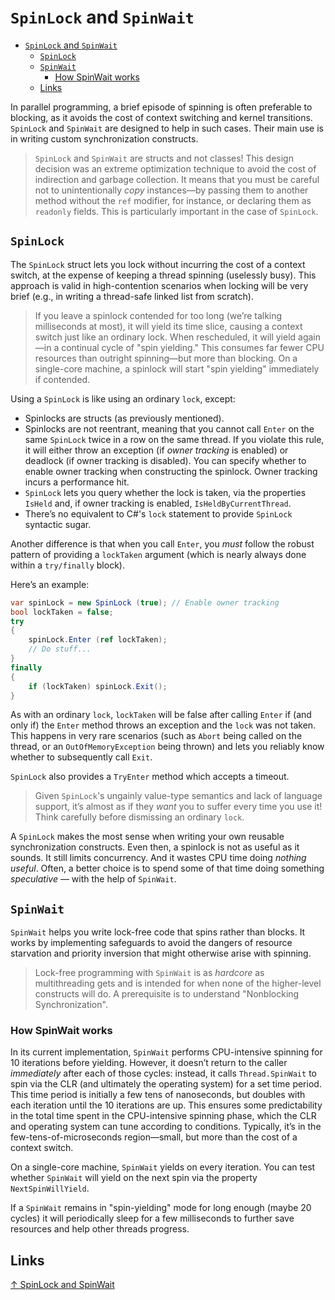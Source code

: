 # `SpinLock` and `SpinWait`

- [`SpinLock` and `SpinWait`](#spinlock-and-spinwait)
  - [`SpinLock`](#spinlock)
  - [`SpinWait`](#spinwait)
    - [How SpinWait works](#how-spinwait-works)
  - [Links](#links)

In parallel programming, a brief episode of spinning is often preferable to blocking, as it avoids the cost of context switching and kernel transitions. `SpinLock` and `SpinWait` are designed to help in such cases. Their main use is in writing custom synchronization constructs.

> `SpinLock` and `SpinWait` are structs and not classes! This design decision was an extreme optimization technique to avoid the cost of indirection and garbage collection. It means that you must be careful not to unintentionally *copy* instances—by passing them to another method without the `ref` modifier, for instance, or declaring them as `readonly` fields. This is particularly important in the case of `SpinLock`.

## `SpinLock`

The `SpinLock` struct lets you lock without incurring the cost of a context switch, at the expense of keeping a thread spinning (uselessly busy). This approach is valid in high-contention scenarios when locking will be very brief (e.g., in writing a thread-safe linked list from scratch).

> If you leave a spinlock contended for too long (we’re talking milliseconds at most), it will yield its time slice, causing a context switch just like an ordinary lock. When rescheduled, it will yield again—in a continual cycle of "spin yielding." This consumes far fewer CPU resources than outright spinning—but more than blocking. On a single-core machine, a spinlock will start "spin yielding" immediately if contended.

Using a `SpinLock` is like using an ordinary `lock`, except:

- Spinlocks are structs (as previously mentioned).
- Spinlocks are not reentrant, meaning that you cannot call `Enter` on the same `SpinLock` twice in a row on the same thread. If you violate this rule, it will either throw an exception (if *owner tracking* is enabled) or deadlock (if owner tracking is disabled). You can specify whether to enable owner tracking when constructing the spinlock. Owner tracking incurs a performance hit.
- `SpinLock` lets you query whether the lock is taken, via the properties `IsHeld` and, if owner tracking is enabled, `IsHeldByCurrentThread`.
- There’s no equivalent to C#'s `lock` statement to provide `SpinLock` syntactic sugar.

Another difference is that when you call `Enter`, you *must* follow the robust pattern of providing a `lockTaken` argument (which is nearly always done within a `try/finally` block).

Here’s an example:

```csharp
var spinLock = new SpinLock (true); // Enable owner tracking
bool lockTaken = false;
try
{
    spinLock.Enter (ref lockTaken);
    // Do stuff...
}
finally
{
    if (lockTaken) spinLock.Exit();
}
```

As with an ordinary `lock`, `lockTaken` will be false after calling `Enter` if (and only if) the `Enter` method throws an exception and the `lock` was not taken. This happens in very rare scenarios (such as `Abort` being called on the thread, or an `OutOfMemoryException` being thrown) and lets you reliably know whether to subsequently call `Exit`.

`SpinLock` also provides a `TryEnter` method which accepts a timeout.

> Given `SpinLock`'s ungainly value-type semantics and lack of language support, it’s almost as if they *want* you to suffer every time you use it! Think carefully before dismissing an ordinary `lock`.

A `SpinLock` makes the most sense when writing your own reusable synchronization constructs. Even then, a spinlock is not as useful as it sounds. It still limits concurrency. And it wastes CPU time doing *nothing useful*. Often, a better choice is to spend some of that time doing something *speculative* — with the help of `SpinWait`.

## `SpinWait`

`SpinWait` helps you write lock-free code that spins rather than blocks. It works by implementing safeguards to avoid the dangers of resource starvation and priority inversion that might otherwise arise with spinning.

> Lock-free programming with `SpinWait` is as *hardcore* as multithreading gets and is intended for when none of the higher-level constructs will do. A prerequisite is to understand "Nonblocking Synchronization".

### How SpinWait works

In its current implementation, `SpinWait` performs CPU-intensive spinning for 10 iterations before yielding. However, it doesn’t return to the caller *immediately* after each of those cycles: instead, it calls `Thread.SpinWait` to spin via the CLR (and ultimately the operating system) for a set time period. This time period is initially a few tens of nanoseconds, but doubles with each iteration until the 10 iterations are up. This ensures some predictability in the total time spent in the CPU-intensive spinning phase, which the CLR and operating system can tune according to conditions. Typically, it’s in the few-tens-of-microseconds region—small, but more than the cost of a context switch.

On a single-core machine, `SpinWait` yields on every iteration. You can test whether `SpinWait` will yield on the next spin via the property `NextSpinWillYield`.

If a `SpinWait` remains in "spin-yielding" mode for long enough (maybe 20 cycles) it will periodically sleep for a few milliseconds to further save resources and help other threads progress.

## Links

[↑ SpinLock and SpinWait](http://www.albahari.com/threading/part5.aspx#_SpinLock_and_SpinWait)
